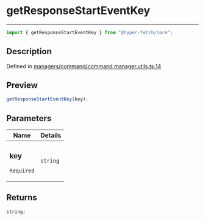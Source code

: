 # getResponseStartEventKey

<div class="api-docs__separator">

---

</div><div class="api-docs__import">

```ts
import { getResponseStartEventKey } from "@hyper-fetch/core";
```

</div><div class="api-docs__section">

## Description

</div><div class="api-docs__description"><span class="api-docs__do-not-parse">

</span></div><p class="api-docs__definition">

Defined in
[managers/command/command.manager.utils.ts:14](https://github.com/BetterTyped/hyper-fetch/blob/3fe127e9/packages/core/src/managers/command/command.manager.utils.ts#L14)

</p><div class="api-docs__section">

## Preview

</div><div class="api-docs__preview fn">

```ts
getResponseStartEventKey(key);
```

</div><div class="api-docs__section">

## Parameters

</div>
<div class="api-docs__parameters">
<table>
<thead><tr><th>Name</th><th>Details</th></tr></thead>
<tbody><tr param-data="key"><td class="api-docs__param-name required">

### key

`Required`

</td><td class="api-docs__param-type">

`string`

</td></tr></tbody></table></div><div class="api-docs__section">

## Returns

</div><div class="api-docs__returns">

```ts
string;
```

</div>
